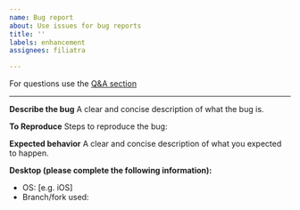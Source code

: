 ```yaml
---
name: Bug report
about: Use issues for bug reports
title: ''
labels: enhancement
assignees: filiatra

---
```


For questions use the [Q&A section](https://github.com/gismo/gismo/discussions/categories/q-a)

---

**Describe the bug**
A clear and concise description of what the bug is.

**To Reproduce**
Steps to reproduce the bug:

**Expected behavior**
A clear and concise description of what you expected to happen.

**Desktop (please complete the following information):**
 - OS: [e.g. iOS]
 - Branch/fork used:

